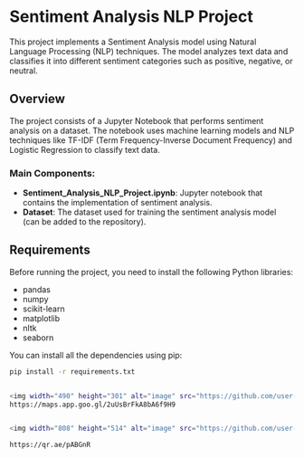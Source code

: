 # Sentiment Analysis NLP Project

This project implements a Sentiment Analysis model using Natural Language Processing (NLP) techniques. The model analyzes text data and classifies it into different sentiment categories such as positive, negative, or neutral.

## Overview

The project consists of a Jupyter Notebook that performs sentiment analysis on a dataset. The notebook uses machine learning models and NLP techniques like TF-IDF (Term Frequency-Inverse Document Frequency) and Logistic Regression to classify text data.

### Main Components:
- **Sentiment_Analysis_NLP_Project.ipynb**: Jupyter notebook that contains the implementation of sentiment analysis.
- **Dataset**: The dataset used for training the sentiment analysis model (can be added to the repository).
  
## Requirements

Before running the project, you need to install the following Python libraries:

- pandas
- numpy
- scikit-learn
- matplotlib
- nltk
- seaborn

You can install all the dependencies using pip:

```bash
pip install -r requirements.txt


<img width="490" height="301" alt="image" src="https://github.com/user-attachments/assets/51a09b04-a90b-4dfa-8331-ae8f8c33538a" />
https://maps.app.goo.gl/2uUsBrFkA8bA6f9H9


<img width="808" height="514" alt="image" src="https://github.com/user-attachments/assets/afe5453e-4677-49dd-90e8-c0ede44f5387" />

https://qr.ae/pABGnR


